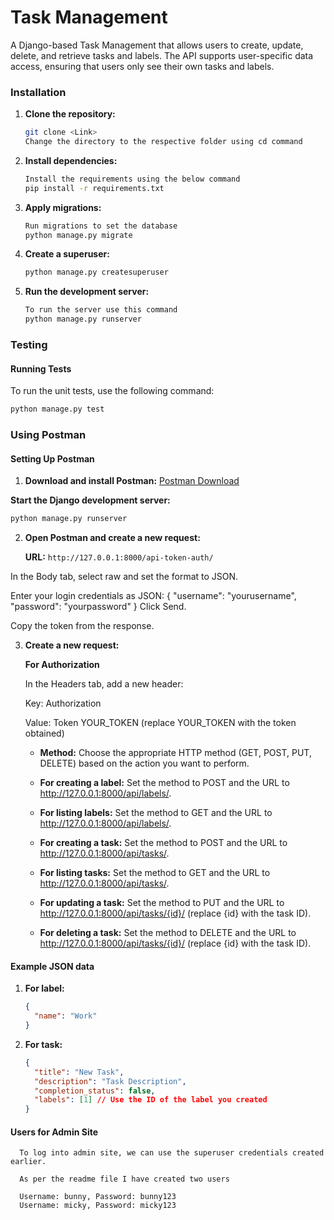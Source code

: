 # Task Management

A Django-based Task Management that allows users to create, update, delete, and retrieve tasks and labels. The API supports user-specific data access, ensuring that users only see their own tasks and labels.

### Installation

1. **Clone the repository:**

   ```sh
   git clone <Link>
   Change the directory to the respective folder using cd command
   ```

2. **Install dependencies:**

   ```sh
   Install the requirements using the below command
   pip install -r requirements.txt
   ```

3. **Apply migrations:**

   ```sh
   Run migrations to set the database
   python manage.py migrate
   ```

4. **Create a superuser:**

   ```sh
   python manage.py createsuperuser
   ```

5. **Run the development server:**

   ```sh
   To run the server use this command
   python manage.py runserver
   ```

### Testing

#### Running Tests

To run the unit tests, use the following command:

```sh
python manage.py test
```

### Using Postman

#### Setting Up Postman

1. **Download and install Postman:** [Postman Download](https://www.postman.com/downloads/)

**Start the Django development server:**

```sh
python manage.py runserver
```

2. **Open Postman and create a new request:**

   **URL:** `http://127.0.0.1:8000/api-token-auth/`

In the Body tab, select raw and set the format to JSON.

Enter your login credentials as JSON:
{
"username": "yourusername",
"password": "yourpassword"
}
Click Send.

Copy the token from the response.

3. **Create a new request:**

   **For Authorization**

   In the Headers tab, add a new header:

   Key: Authorization

   Value: Token YOUR_TOKEN (replace YOUR_TOKEN with the token obtained)

   - **Method:** Choose the appropriate HTTP method (GET, POST, PUT, DELETE) based on the action you want to perform.

   - **For creating a label:** Set the method to POST and the URL to http://127.0.0.1:8000/api/labels/.
   - **For listing labels:** Set the method to GET and the URL to http://127.0.0.1:8000/api/labels/.
   - **For creating a task:** Set the method to POST and the URL to http://127.0.0.1:8000/api/tasks/.
   - **For listing tasks:** Set the method to GET and the URL to http://127.0.0.1:8000/api/tasks/.
   - **For updating a task:** Set the method to PUT and the URL to http://127.0.0.1:8000/api/tasks/{id}/ (replace {id} with the task ID).
   - **For deleting a task:** Set the method to DELETE and the URL to http://127.0.0.1:8000/api/tasks/{id}/ (replace {id} with the task ID).

#### Example JSON data

1. **For label:**

   ```json
   {
     "name": "Work"
   }
   ```

2. **For task:**

   ```json
   {
     "title": "New Task",
     "description": "Task Description",
     "completion_status": false,
     "labels": [1] // Use the ID of the label you created
   }
   ```

#### Users for Admin Site

```
  To log into admin site, we can use the superuser credentials created earlier.

  As per the readme file I have created two users

  Username: bunny, Password: bunny123
  Username: micky, Password: micky123

```
